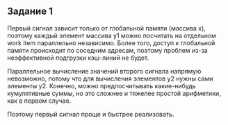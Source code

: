 ## Задание 1
Первый сигнал зависит только от глобальной памяти (массива x), поэтому каждый элемент массива y1 можно посчитать на отдельном work item параллельно независимо. Более того, доступ к глобальной памяти происходит по соседним адресам, поэтому проблем из-за неэффективной подгрузки кэш-линий не будет.

Параллельное вычисление значений второго сигнала напрямую невозможно, потому что для вычисления элементов y2 нужны сами элементы y2. Конечно, можно предпосчитывать какие-нибудь кумулятивные суммы, но это сложнее и тяжелее простой арифметики, как в первом случае.

Поэтому первый сигнал проще и быстрее реализовать.
